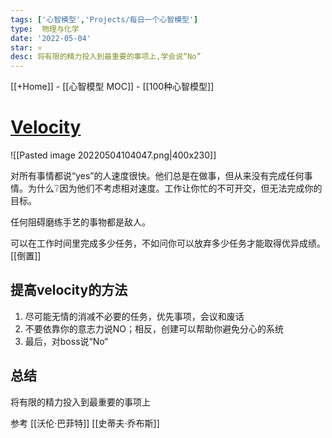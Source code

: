 ```yaml
---
tags: ['心智模型','Projects/每日一个心智模型']
type:  物理与化学
date: '2022-05-04'
star: ⭐
desc: 将有限的精力投入到最重要的事项上,学会说“No”
---
```

[[+Home]] - [[心智模型 MOC]] - [[100种心智模型]]


# **[Velocity](https://fs.blog/2018/03/speed-velocity/)**
![[Pasted image 20220504104047.png|400x230]]


对所有事情都说“yes”的人速度很快。他们总是在做事，但从来没有完成任何事情。为什么❔因为他们不考虑相对速度。工作让你忙的不可开交，但无法完成你的目标。

任何阻碍磨练手艺的事物都是敌人。

可以在工作时间里完成多少任务，不如问你可以放弃多少任务才能取得优异成绩。[[倒置]]

## 提高velocity的方法
1. 尽可能无情的消减不必要的任务，优先事项，会议和废话
2. 不要依靠你的意志力说NO；相反，创建可以帮助你避免分心的系统
3. 最后，对boss说“No“

## 总结
将有限的精力投入到最重要的事项上


参考
[[沃伦·巴菲特]]
[[史蒂夫·乔布斯]]
